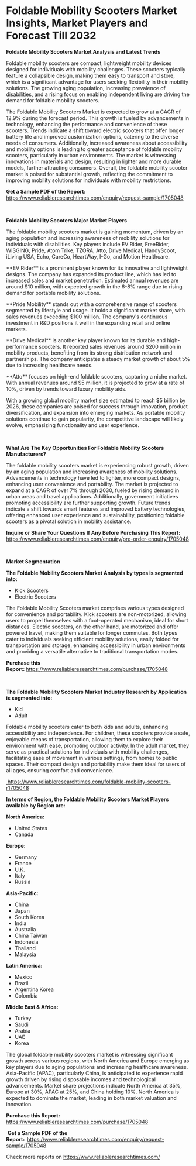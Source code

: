 <p><h1>Foldable Mobility Scooters Market Insights, Market Players and Forecast Till 2032</h1></p><p><strong>Foldable Mobility Scooters Market Analysis and Latest Trends</strong></p>
<p><p>Foldable mobility scooters are compact, lightweight mobility devices designed for individuals with mobility challenges. These scooters typically feature a collapsible design, making them easy to transport and store, which is a significant advantage for users seeking flexibility in their mobility solutions. The growing aging population, increasing prevalence of disabilities, and a rising focus on enabling independent living are driving the demand for foldable mobility scooters.</p><p>The Foldable Mobility Scooters Market is expected to grow at a CAGR of 12.9% during the forecast period. This growth is fueled by advancements in technology, enhancing the performance and convenience of these scooters. Trends indicate a shift toward electric scooters that offer longer battery life and improved customization options, catering to the diverse needs of consumers. Additionally, increased awareness about accessibility and mobility options is leading to greater acceptance of foldable mobility scooters, particularly in urban environments. The market is witnessing innovations in materials and design, resulting in lighter and more durable models, further attracting consumers. Overall, the foldable mobility scooter market is poised for substantial growth, reflecting the commitment to improving mobility solutions for individuals with mobility restrictions.</p></p>
<p><strong>Get a Sample PDF of the Report:&nbsp;</strong> <a href="https://www.reliableresearchtimes.com/enquiry/request-sample/1705048?utm_campaign=2938&utm_medium=2&utm_source=Github&utm_content=ia&utm_term=27032025&utm_id=foldable-mobility-scooters">https://www.reliableresearchtimes.com/enquiry/request-sample/1705048</a></p>
<p>&nbsp;</p>
<p><strong>Foldable Mobility Scooters Major Market Players</strong></p>
<p><p>The foldable mobility scooters market is gaining momentum, driven by an aging population and increasing awareness of mobility solutions for individuals with disabilities. Key players include EV Rider, FreeRider, WISGING, Pride, Atom Trike, TZORA, Atto, Drive Medical, HandyScoot, iLiving USA, Echo, CareCo, HeartWay, I-Go, and Motion Healthcare.</p><p>**EV Rider** is a prominent player known for its innovative and lightweight designs. The company has expanded its product line, which has led to increased sales and market penetration. Estimated annual revenues are around $10 million, with expected growth in the 6-8% range due to rising demand for portable mobility solutions.</p><p>**Pride Mobility** stands out with a comprehensive range of scooters segmented by lifestyle and usage. It holds a significant market share, with sales revenues exceeding $100 million. The company's continuous investment in R&D positions it well in the expanding retail and online markets.</p><p>**Drive Medical** is another key player known for its durable and high-performance scooters. It reported sales revenues around $200 million in mobility products, benefiting from its strong distribution network and partnerships. The company anticipates a steady market growth of about 5% due to increasing healthcare needs.</p><p>**Atto** focuses on high-end foldable scooters, capturing a niche market. With annual revenues around $5 million, it is projected to grow at a rate of 10%, driven by trends toward luxury mobility aids.</p><p>With a growing global mobility market size estimated to reach $5 billion by 2026, these companies are poised for success through innovation, product diversification, and expansion into emerging markets. As portable mobility solutions continue to gain popularity, the competitive landscape will likely evolve, emphasizing functionality and user experience.</p></p>
<p>&nbsp;</p>
<p><strong>What Are The Key Opportunities For Foldable Mobility Scooters Manufacturers?</strong></p>
<p><p>The foldable mobility scooters market is experiencing robust growth, driven by an aging population and increasing awareness of mobility solutions. Advancements in technology have led to lighter, more compact designs, enhancing user convenience and portability. The market is projected to expand at a CAGR of over 7% through 2030, fueled by rising demand in urban areas and travel applications. Additionally, government initiatives promoting accessibility are further supporting growth. Future trends indicate a shift towards smart features and improved battery technologies, offering enhanced user experience and sustainability, positioning foldable scooters as a pivotal solution in mobility assistance.</p></p>
<p><strong>Inquire or Share Your Questions If Any Before Purchasing This Report:</strong> <a href="https://www.reliableresearchtimes.com/enquiry/pre-order-enquiry/1705048?utm_campaign=2938&utm_medium=2&utm_source=Github&utm_content=ia&utm_term=27032025&utm_id=foldable-mobility-scooters">https://www.reliableresearchtimes.com/enquiry/pre-order-enquiry/1705048</a></p>
<p>&nbsp;</p>
<p><strong>Market Segmentation</strong></p>
<p><strong>The Foldable Mobility Scooters Market Analysis by types is segmented into:</strong></p>
<p><ul><li>Kick Scooters</li><li>Electric Scooters</li></ul></p>
<p><p>The Foldable Mobility Scooters market comprises various types designed for convenience and portability. Kick scooters are non-motorized, allowing users to propel themselves with a foot-operated mechanism, ideal for short distances. Electric scooters, on the other hand, are motorized and offer powered travel, making them suitable for longer commutes. Both types cater to individuals seeking efficient mobility solutions, easily folded for transportation and storage, enhancing accessibility in urban environments and providing a versatile alternative to traditional transportation modes.</p></p>
<p><strong>Purchase this Report:&nbsp;</strong><a href="https://www.reliableresearchtimes.com/purchase/1705048?utm_campaign=2938&utm_medium=2&utm_source=Github&utm_content=ia&utm_term=27032025&utm_id=foldable-mobility-scooters">https://www.reliableresearchtimes.com/purchase/1705048</a></p>
<p>&nbsp;</p>
<p><strong>The Foldable Mobility Scooters Market Industry Research by Application is segmented into:</strong></p>
<p><ul><li>Kid</li><li>Adult</li></ul></p>
<p><p>Foldable mobility scooters cater to both kids and adults, enhancing accessibility and independence. For children, these scooters provide a safe, enjoyable means of transportation, allowing them to explore their environment with ease, promoting outdoor activity. In the adult market, they serve as practical solutions for individuals with mobility challenges, facilitating ease of movement in various settings, from homes to public spaces. Their compact design and portability make them ideal for users of all ages, ensuring comfort and convenience.</p></p>
<p><a href="https://www.reliableresearchtimes.com/foldable-mobility-scooters-r1705048?utm_campaign=2938&utm_medium=2&utm_source=Github&utm_content=ia&utm_term=27032025&utm_id=foldable-mobility-scooters">&nbsp;https://www.reliableresearchtimes.com/foldable-mobility-scooters-r1705048</a></p>
<p><strong>In terms of Region, the Foldable Mobility Scooters Market Players available by Region are:</strong></p>
<p>
    <p> <strong> North America: </strong>
        <ul>
            <li>United States</li>
            <li>Canada</li>
        </ul>
        </p> 
    <p> <strong> Europe: </strong>
        <ul>
            <li>Germany</li>
            <li>France</li>
            <li>U.K.</li>
            <li>Italy</li>
            <li>Russia</li>
        </ul>
        </p> 
    <p> <strong> Asia-Pacific: </strong>
        <ul>
            <li>China</li>
            <li>Japan</li>
            <li>South Korea</li>
            <li>India</li>
            <li>Australia</li>
            <li>China Taiwan</li>
            <li>Indonesia</li>
            <li>Thailand</li>
            <li>Malaysia</li>
        </ul>
        </p> 
    <p> <strong> Latin America: </strong>
        <ul>
            <li>Mexico</li>
            <li>Brazil</li>
            <li>Argentina Korea</li>
            <li>Colombia</li>
        </ul>
        </p> 
    <p> <strong> Middle East & Africa: </strong>
        <ul>
            <li>Turkey</li>
            <li>Saudi</li>
            <li>Arabia</li>
            <li>UAE</li>
            <li>Korea</li>
        </ul>
    </p>
    </p>
<p><p>The global foldable mobility scooters market is witnessing significant growth across various regions, with North America and Europe emerging as key players due to aging populations and increasing healthcare awareness. Asia-Pacific (APAC), particularly China, is anticipated to experience rapid growth driven by rising disposable incomes and technological advancements. Market share projections indicate North America at 35%, Europe at 30%, APAC at 25%, and China holding 10%. North America is expected to dominate the market, leading in both market valuation and innovation.</p></p>
<p><strong>Purchase this Report: </strong><a href="https://www.reliableresearchtimes.com/purchase/1705048?utm_campaign=2938&utm_medium=2&utm_source=Github&utm_content=ia&utm_term=27032025&utm_id=foldable-mobility-scooters">https://www.reliableresearchtimes.com/purchase/1705048</a></p>
<p>&nbsp;<strong>Get a Sample PDF of the Report:&nbsp;&nbsp;</strong><a href="https://www.reliableresearchtimes.com/enquiry/request-sample/1705048?utm_campaign=2938&utm_medium=2&utm_source=Github&utm_content=ia&utm_term=27032025&utm_id=foldable-mobility-scooters">https://www.reliableresearchtimes.com/enquiry/request-sample/1705048</a></p>
<p><strong></strong></p>
<p>Check more reports on <a href="https://www.reliableresearchtimes.com/?utm_campaign=2938&utm_medium=2&utm_source=Github&utm_content=ia&utm_term=27032025&utm_id=foldable-mobility-scooters">https://www.reliableresearchtimes.com/</a></p>